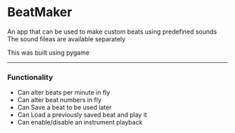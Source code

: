 # BeatMaker
An app that can be used to make custom beats using predefined sounds
The sound fileas are available separately

This was built using pygame

<hr>

### Functionality
- Can alter beats per minute in fly
- Can alter beat numbers in fly
- Can Save a beat to be used later
- Can Load a previously saved beat and play it
- Can enable/disable an instrument playback
